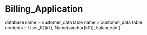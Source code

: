 # Billing_Application


database name :- customer_data
table name :- customer_data
table contents :- User_ID(int), Name(varchar(50)), Balance(int)
